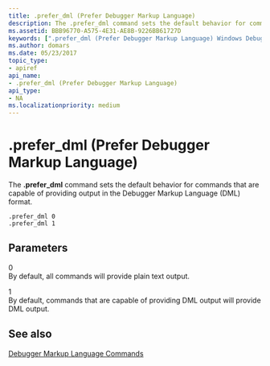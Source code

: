 ```yaml
---
title: .prefer_dml (Prefer Debugger Markup Language)
description: The .prefer_dml command sets the default behavior for commands that are capable of providing output in the Debugger Markup Language (DML) format.
ms.assetid: BBB96770-A575-4E31-AE8B-9226BB61727D
keywords: [".prefer_dml (Prefer Debugger Markup Language) Windows Debugging"]
ms.author: domars
ms.date: 05/23/2017
topic_type:
- apiref
api_name:
- .prefer_dml (Prefer Debugger Markup Language)
api_type:
- NA
ms.localizationpriority: medium
---
```


# .prefer\_dml (Prefer Debugger Markup Language)


The **.prefer\_dml** command sets the default behavior for commands that are capable of providing output in the Debugger Markup Language (DML) format.

```
.prefer_dml 0
.prefer_dml 1
```

## <span id="Parameters"></span><span id="parameters"></span><span id="PARAMETERS"></span>Parameters


<span id="_______0"></span> 0  
By default, all commands will provide plain text output.

<span id="_______1"></span> 1  
By default, commands that are capable of providing DML output will provide DML output.

## <span id="see_also"></span>See also


[Debugger Markup Language Commands](debugger-markup-language-commands.md)

 

 







